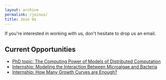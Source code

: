 ```yaml
---
layout: archive
permalink: /joinus/
title: Join Us
---
```


If you're interested in working with us, don't hesitate to drop us an email.

## Current Opportunities
- [PhD topic: The Computing Power of Models of Distributed Computation](../positions/2024/phd_topology.pdf)
- [Internship: Modeling the Interaction Between Microalgae and Bacteria](../positions/2024/internship_algae_bacteria.pdf)
- [Internship: How Many Growth Curves are Enough?](../positions/2024/internship_growth_statistics.pdf)
